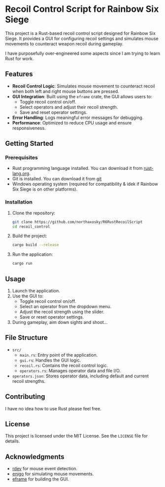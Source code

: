 # Recoil Control Script for Rainbow Six Siege

This project is a Rust-based recoil control script designed for Rainbow Six Siege. It provides a GUI for configuring recoil settings and simulates mouse movements to counteract weapon recoil during gameplay.

I have purposefully over-engineered some aspects since I am trying to learn Rust for work.

## Features

- **Recoil Control Logic**: Simulates mouse movement to counteract recoil when both left and right mouse buttons are pressed.
- **GUI Integration**: Built using the `eframe` crate, the GUI allows users to:
  - Toggle recoil control on/off.
  - Select operators and adjust their recoil strength.
  - Save and reset operator settings.
- **Error Handling**: Logs meaningful error messages for debugging.
- **Performance**: Optimized to reduce CPU usage and ensure responsiveness.

## Getting Started

### Prerequisites

- Rust programming language installed. You can download it from [rust-lang.org](https://www.rust-lang.org/).
- Git is installed. You can download it from [git](https://git-scm.com/downloads)
- Windows operating system (required for compatibility & idek if Rainbow Six Siege is on other platforms).

### Installation

1. Clone the repository:
   ```bash
   git clone https://github.com/northaxosky/R6RustRecoilScript
   cd recoil_control
   ```

2. Build the project:
   ```bash
   cargo build --release
   ```

3. Run the application:
   ```bash
   cargo run
   ```

## Usage

1. Launch the application.
2. Use the GUI to:
   - Toggle recoil control on/off.
   - Select an operator from the dropdown menu.
   - Adjust the recoil strength using the slider.
   - Save or reset operator settings.
3. During gameplay, aim down sights and shoot...

## File Structure

- `src/`
  - `main.rs`: Entry point of the application.
  - `gui.rs`: Handles the GUI logic.
  - `recoil.rs`: Contains the recoil control logic.
  - `operators.rs`: Manages operator data and file I/O.
- `operators.json`: Stores operator data, including default and current recoil strengths.

## Contributing

I have no idea how to use Rust please feel free.

## License

This project is licensed under the MIT License. See the `LICENSE` file for details.

## Acknowledgments

- [rdev](https://crates.io/crates/rdev) for mouse event detection.
- [enigo](https://crates.io/crates/enigo) for simulating mouse movements.
- [eframe](https://crates.io/crates/eframe) for building the GUI.

